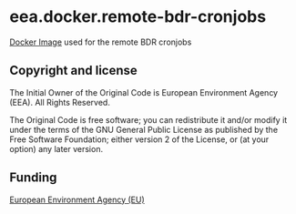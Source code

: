 # eea.docker.remote-bdr-cronjobs

[Docker Image](https://hub.docker.com/r/eeacms/remote-bdr-cronjobs/) used for the remote BDR cronjobs

## Copyright and license

The Initial Owner of the Original Code is European Environment Agency (EEA).
All Rights Reserved.

The Original Code is free software;
you can redistribute it and/or modify it under the terms of the GNU
General Public License as published by the Free Software Foundation;
either version 2 of the License, or (at your option) any later
version.

## Funding

[European Environment Agency (EU)](http://eea.europa.eu)
